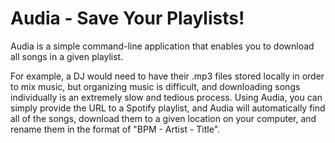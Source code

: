 # Audia - Save Your Playlists!
Audia is a simple command-line application that enables you to download all songs in a given playlist.

For example, a DJ would need to have their .mp3 files stored locally in order to mix music, but organizing music is difficult, and downloading songs individually is an extremely slow and tedious process. Using Audia, you can simply provide the URL to a Spotify playlist, and Audia will automatically find all of the songs, download them to a given location on your computer, and rename them in the format of "BPM - Artist - Title".